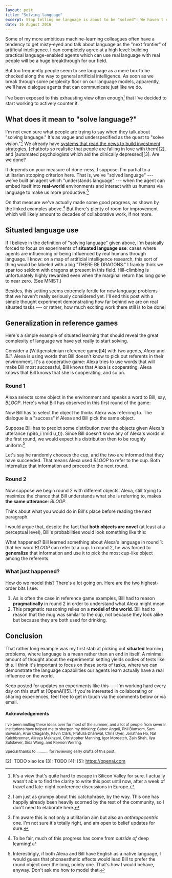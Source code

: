 ```yaml
---
layout: post
title: "Solving language"
excerpt: Stop telling me language is about to be "solved": We haven't even found the right tasks yet.
date: 16 August 2016
---
```


Some of my more ambitious machine-learning colleagues often have a tendency to
get misty-eyed and talk about language as the "next frontier" of artificial
intelligence. I can completely agree at a high level: building practical
language-enabled agents which can use real language with real people will be a
huge breakthrough for our field.

But too frequently people seem to see language as a mere box to be checked
along the way to general artificial intelligence. As soon as we break through
some perplexity floor on our language models, apparently, we'll have dialogue
agents that can communicate just like we do.

I've been exposed to this exhausting view often enough[^1] that I've decided to
start working to actively counter it.

## What does it mean to "solve language?"

I'm not even sure what people are trying to say when they talk about "solving
language." It's as vague and underspecified as the quest to "solve vision."[^2]
We already have [systems that read the news to build investment strategies][1],
[chatbots so realistic that people are falling in love with them][2], and
[automated psychologists which aid the clinically depressed][3]. Are we done?

It depends on your measure of done-ness, I suppose. I'm partial to a
utilitarian stopping criterion here. That is, we've "solved language" --- we've
built an agent which "understands language" --- when the agent can embed itself
into **real-world** environments and interact with us humans via language to
make us more productive.[^3]

On that measure we've actually made some good progress, as shown by the linked
examples above.[^4] But there's plenty of room for improvement which will
likely amount to decades of collaborative work, if not more.

## Situated language use

If I believe in the definition of "solving language" given above, I'm basically
forced to focus on experiments of **situated language use**: cases where agents
are influencing or being influenced by real humans through language. I know: on
a map of artificial intelligence research, this sort of thing would be labeled
with a big "THERE BE DRAGONS." I frankly think we spar too seldom with dragons
at present in this field. Hill-climbing is unfortunately highly rewarded even
when the marginal return has long gone to near zero. (See MNIST.)

Besides, this setting seems extremely fertile for new language problems that we
haven't really seriously considered yet. I'll end this post with a simple
thought experiment demonstrating how far behind we are on real situated tasks
--- or rather, how much exciting work there still is to be done!

## Generalization in reference games

Here's a simple example of situated learning that should reveal the great
complexity of language we have yet really to start solving.

Consider a [Wittgensteinian reference game][4] with two agents, *Alexa* and
*Bill*. Alexa is using words that Bill doesn't know to pick out referents in
their environment. It's a cooperative game: Alexa tries to use words that will
make Bill most successful, Bill knows that Alexa is cooperating, Alexa knows
that Bill knows that she is cooperating, and so on.

### Round 1

Alexa selects some object in the environment and speaks a word to Bill, say,
*BLOOP*. Here's what Bill has observed in this first round of the game:

<!-- TODO XKCD-style pic: "ALEXA SAID: 'BLOOP'"; POSSIBLE REFERENTS: drawing of cup, pen -->

Now Bill has to select the object he thinks Alexa was referring to. The
dialogue is a "success" if Alexa and Bill pick the same object.

Suppose Bill has to predict some distribution over the objects given Alexa's
utterance \(\pi(o_i \mid u_t)\). Since Bill doesn't know any of Alexa's words
in the first round, we would expect his distribution then to be roughly
uniform:[^5]

<!-- TODO XKCD-style uniform distribution over referents -->

Let's say he randomly chooses the cup, and the two are informed that they have
succeeded. That means Alexa used *BLOOP* to refer to the cup. Both internalize
that information and proceed to the next round.

### Round 2

Now suppose we begin round 2 with different objects. Alexa, still trying to
maximize the chance that Bill understands what she is referring to, makes
**the same utterance**: *BLOOP*.

<!-- TODO XKCD-style pic: "ALEXA SAID: 'BLOOP'"; POSSIBLE REFERENTS: drawing of mug, ruler -->

Think about what you would do in Bill's place before reading the next paragraph.

I would argue that, despite the fact that **both objects are novel** (at least
at a perceptual level), Bill's probabilities would look something like this:

<!-- TODO XKCD-style distribution favoring mug referent -->

What happened? Bill learned something about Alexa's language in round 1: that
her word *BLOOP* can refer to a cup. In round 2, he was forced to
**generalize** that information and use it to pick the most cup-like object
among the referents.

### What just happened?

How do we model this? There's a lot going on. Here are the two highest-order
bits I see:

1. As is often the case in reference game examples, Bill had to reason
   **pragmatically** in round 2 in order to understand what Alexa might mean.
2. This pragmatic reasoning relies on a **model of the world**. Bill had to
   reason that the mug was similar to the cup, not because they look alike but
   because they are both used for drinking.

## Conclusion

That rather long example was my first stab at picking out **situated** learning
problems, where language is a mean rather than an end in itself. A minimal
amount of thought about the experimental setting yields oodles of tests like
this. I think it's important to focus on these sorts of tasks, where we can
demonstrate the language capabilities our agents learn actually have a real
influence on the world.

Keep posted for updates on experiments like this --- I'm working hard every day
on this stuff at [OpenAI][5]. If you're interested in collaborating or sharing
experiences, feel free to get in touch via the comments below or via email.

#### Acknowledgements

<small>
I've been mulling these ideas over for most of the summer, and a lot of people
from several institutions have helped me to sharpen my thinking: Gabor Angeli,
Phil Blunsom, Sam Bowman, Arun Chaganty, Kevin Clark, Prafulla Dhariwal, Chris
Dyer, Jonathan Ho, Nal Kalchbrenner, Alireza Makhzani, Christopher Manning,
Igor Mordatch, Zain Shah, Ilya Sutskever, Sida Wang, and Keenon Werling.

Special thanks to ........... for reviewing early drafts of this post.
</small>

<!--
Reviewers (TODO contact):
Sam Bowman
Nal Kalchbrenner
Oriol Vinyals
-->

[1]: TODO
[2]: TODO xiao ice
[3]: TODO
[4]:
[5]: https://openai.com

[^1]: It's a view that's quite hard to escape in Silicon Valley for sure. I actually wasn't able to find the clarity to write this post until now, after a week of travel and late-night conference discussions in Europe.
[^2]: I am just as grumpy about this catchphrase, by the way. This one has happily already been heavily scorned by the rest of the community, so I don't need to elaborate here.
[^3]: I'm aware this is not only a utilitarian aim but also an *anthropocentric* one. I'm not sure it's totally right, and am open to belief updates for sure.
[^4]: To be fair, much of this progress has come from *outside of* deep learning!
[^5]: Interestingly, if both Alexa and Bill have English as a native language, I would guess that phonaesthetic effects would lead Bill to prefer the round object over the long, pointy one. That's how I would behave, anyway. Don't ask me how to model that.
